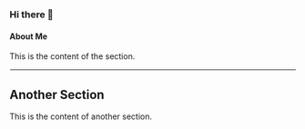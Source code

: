 ### Hi there 👋

#### About Me

This is the content of the section.

<hr style="border: 0.5px solid white">

## Another Section

This is the content of another section.
